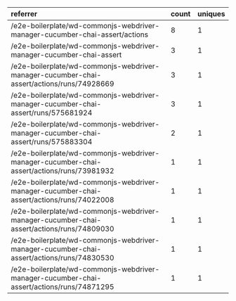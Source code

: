 | referrer                                                                                  | count | uniques |
| :---------------------------------------------------------------------------------------- | :---- | :------ |
| /e2e-boilerplate/wd-commonjs-webdriver-manager-cucumber-chai-assert/actions               | 8     | 1       |
| /e2e-boilerplate/wd-commonjs-webdriver-manager-cucumber-chai-assert                       | 3     | 1       |
| /e2e-boilerplate/wd-commonjs-webdriver-manager-cucumber-chai-assert/actions/runs/74928669 | 3     | 1       |
| /e2e-boilerplate/wd-commonjs-webdriver-manager-cucumber-chai-assert/runs/575681924        | 3     | 1       |
| /e2e-boilerplate/wd-commonjs-webdriver-manager-cucumber-chai-assert/runs/575883304        | 2     | 1       |
| /e2e-boilerplate/wd-commonjs-webdriver-manager-cucumber-chai-assert/actions/runs/73981932 | 1     | 1       |
| /e2e-boilerplate/wd-commonjs-webdriver-manager-cucumber-chai-assert/actions/runs/74022008 | 1     | 1       |
| /e2e-boilerplate/wd-commonjs-webdriver-manager-cucumber-chai-assert/actions/runs/74809030 | 1     | 1       |
| /e2e-boilerplate/wd-commonjs-webdriver-manager-cucumber-chai-assert/actions/runs/74830530 | 1     | 1       |
| /e2e-boilerplate/wd-commonjs-webdriver-manager-cucumber-chai-assert/actions/runs/74871295 | 1     | 1       |